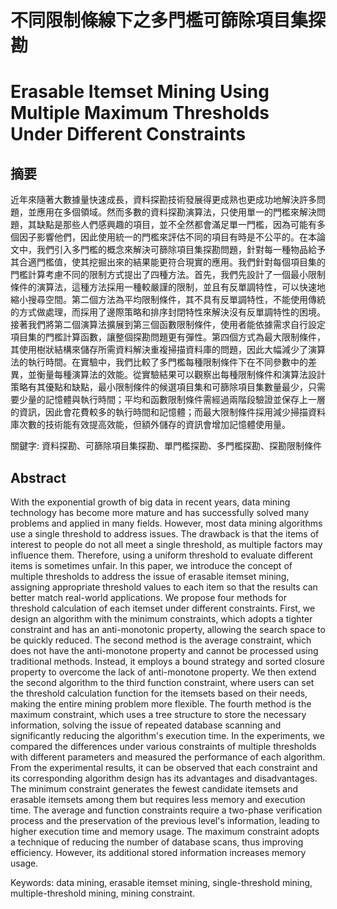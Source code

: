 # 不同限制條線下之多門檻可篩除項目集探勘  
# Erasable Itemset Mining Using Multiple Maximum Thresholds Under Different Constraints


## 摘要  
  近年來隨著大數據量快速成長，資料探勘技術發展得更成熟也更成功地解決許多問題，並應用在多個領域。然而多數的資料探勘演算法，只使用單一的門檻來解決問題，其缺點是那些人們感興趣的項目，並不全然都會滿足單一門檻，因為可能有多個因子影響他們，因此使用統一的門檻來評估不同的項目有時是不公平的。在本論文中，我們引入多門檻的概念來解決可篩除項目集探勘問題，針對每一種物品給予其合適門檻值，使其挖掘出來的結果能更符合現實的應用。我們針對每個項目集的門檻計算考慮不同的限制方式提出了四種方法。首先，我們先設計了一個最小限制條件的演算法，這種方法採用一種較嚴謹的限制，並且有反單調特性，可以快速地縮小搜尋空間。第二個方法為平均限制條件，其不具有反單調特性，不能使用傳統的方式做處理，而採用了邊際策略和排序封閉特性來解決沒有反單調特性的困境。接著我們將第二個演算法擴展到第三個函數限制條件，使用者能依據需求自行設定項目集的門檻計算函數，讓整個探勘問題更有彈性。第四個方式為最大限制條件，其使用樹狀結構來儲存所需資料解決重複掃描資料庫的問題，因此大幅減少了演算法的執行時間。在實驗中，我們比較了多門檻每種限制條件下在不同參數中的差異，並衡量每種演算法的效能。從實驗結果可以觀察出每種限制條件和演算法設計策略有其優點和缺點，最小限制條件的候選項目集和可篩除項目集數量最少，只需要少量的記憶體與執行時間；平均和函數限制條件需經過兩階段驗證並保存上一層的資訊，因此會花費較多的執行時間和記憶體；而最大限制條件採用減少掃描資料庫次數的技術能有效提高效能，但額外儲存的資訊會增加記憶體使用量。  
  
關鍵字: 資料探勘、可篩除項目集探勘、單門檻探勘、多門檻探勘、探勘限制條件  

## Abstract  
  With the exponential growth of big data in recent years, data mining technology has become more mature and has successfully solved many problems and applied in many fields. However, most data mining algorithms use a single threshold to address issues. The drawback is that the items of interest to people do not all meet a single threshold, as multiple factors may influence them. Therefore, using a uniform threshold to evaluate different items is sometimes unfair. In this paper, we introduce the concept of multiple thresholds to address the issue of erasable itemset mining, assigning appropriate threshold values to each item so that the results can better match real-world applications. We propose four methods for threshold calculation of each itemset under different constraints. First, we design an algorithm with the minimum constraints, which adopts a tighter constraint and has an anti-monotonic property, allowing the search space to be quickly reduced. The second method is the average constraint, which does not have the anti-monotone property and cannot be processed using traditional methods. Instead, it employs a bound strategy and sorted closure property to overcome the lack of anti-monotone property. We then extend the second algorithm to the third function constraint, where users can set the threshold calculation function for the itemsets based on their needs, making the entire mining problem more flexible. The fourth method is the maximum constraint, which uses a tree structure to store the necessary information, solving the issue of repeated database scanning and significantly reducing the algorithm's execution time. In the experiments, we compared the differences under various constraints of multiple thresholds with different parameters and measured the performance of each algorithm. From the experimental results, it can be observed that each constraint and its corresponding algorithm design has its advantages and disadvantages. The minimum constraint generates the fewest candidate itemsets and erasable itemsets among them but requires less memory and execution time. The average and function constraints require a two-phase verification process and the preservation of the previous level's information, leading to higher execution time and memory usage. The maximum constraint adopts a technique of reducing the number of database scans, thus improving efficiency. However, its additional stored information increases memory usage.  
  
Keywords: data mining, erasable itemset mining, single-threshold mining, multiple-threshold mining, mining constraint.  

